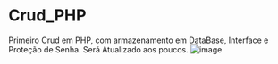 # Crud_PHP
Primeiro Crud em PHP, com armazenamento em DataBase, Interface e Proteção de Senha. Será Atualizado aos poucos.
![image](https://user-images.githubusercontent.com/63565141/229674595-b6702b10-6089-4855-9258-6d87bc953604.png)
